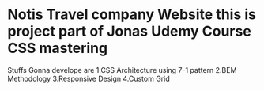 # Notis Travel company Website this is project part of Jonas Udemy Course CSS mastering 
Stuffs Gonna develope are 
1.CSS Architecture using 7-1 pattern
2.BEM Methodology 
3.Responsive Design 
4.Custom Grid
